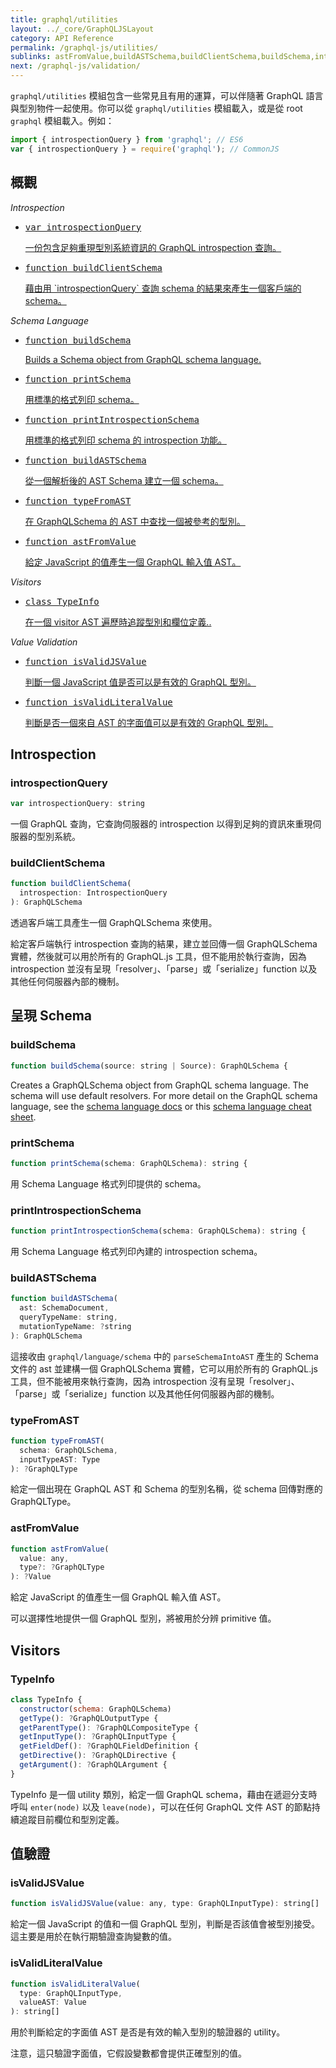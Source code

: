 ```yaml
---
title: graphql/utilities
layout: ../_core/GraphQLJSLayout
category: API Reference
permalink: /graphql-js/utilities/
sublinks: astFromValue,buildASTSchema,buildClientSchema,buildSchema,introspectionQuery,isValidJSValue,isValidLiteralValue,printIntrospectionSchema,printSchema,typeFromAST,TypeInfo
next: /graphql-js/validation/
---
```


`graphql/utilities` 模組包含一些常見且有用的運算，可以伴隨著 GraphQL 語言與型別物件一起使用。你可以從 `graphql/utilities` 模組載入，或是從 root `graphql` 模組載入。例如：

```js
import { introspectionQuery } from 'graphql'; // ES6
var { introspectionQuery } = require('graphql'); // CommonJS
```

## 概觀

*Introspection*

<ul class="apiIndex">
  <li>
    <a href="#introspectionquery">
      <pre>var introspectionQuery</pre>
      一份包含足夠重現型別系統資訊的 GraphQL introspection 查詢。
    </a>
  </li>
  <li>
    <a href="#buildclientschema">
      <pre>function buildClientSchema</pre>
      藉由用 `introspectionQuery` 查詢 schema 的結果來產生一個客戶端的 schema。
    </a>
  </li>
</ul>

*Schema Language*

<ul class="apiIndex">
  <li>
    <a href="#buildschema">
      <pre>function buildSchema</pre>
      Builds a Schema object from GraphQL schema language.
    </a>
  </li>
  <li>
    <a href="#printschema">
      <pre>function printSchema</pre>
      用標準的格式列印 schema。
    </a>
  </li>
  <li>
    <a href="#printintrospectionschema">
      <pre>function printIntrospectionSchema</pre>
      用標準的格式列印 schema 的 introspection 功能。
    </a>
  </li>
  <li>
    <a href="#buildastschema">
      <pre>function buildASTSchema</pre>
      從一個解析後的 AST Schema 建立一個 schema。
    </a>
  </li>
  <li>
    <a href="#typefromast">
      <pre>function typeFromAST</pre>
      在 GraphQLSchema 的 AST 中查找一個被參考的型別。
    </a>
  </li>
  <li>
    <a href="#astfromvalue">
      <pre>function astFromValue</pre>
      給定 JavaScript 的值產生一個 GraphQL 輸入值 AST。
    </a>
  </li>
</ul>

*Visitors*

<ul class="apiIndex">
  <li>
    <a href="#typeinfo">
      <pre>class TypeInfo</pre>
      在一個 visitor AST 遍歷時追蹤型別和欄位定義..
    </a>
  </li>
</ul>

*Value Validation*

<ul class="apiIndex">
  <li>
    <a href="#isvalidjsvalue">
      <pre>function isValidJSValue</pre>
      判斷一個 JavaScript 值是否可以是有效的 GraphQL 型別。
    </a>
  </li>
  <li>
    <a href="#isvalidliteralvalue">
      <pre>function isValidLiteralValue</pre>
      判斷是否一個來自 AST 的字面值可以是有效的 GraphQL 型別。
    </a>
  </li>
</ul>

## Introspection

### introspectionQuery

```js
var introspectionQuery: string
```

一個 GraphQL 查詢，它查詢伺服器的 introspection 以得到足夠的資訊來重現伺服器的型別系統。

### buildClientSchema

```js
function buildClientSchema(
  introspection: IntrospectionQuery
): GraphQLSchema
```

透過客戶端工具產生一個 GraphQLSchema 來使用。

給定客戶端執行 introspection 查詢的結果，建立並回傳一個 GraphQLSchema 實體，然後就可以用於所有的 GraphQL.js 工具，但不能用於執行查詢，因為 introspection 並沒有呈現「resolver」、「parse」或「serialize」function 以及其他任何伺服器內部的機制。

## 呈現 Schema

### buildSchema

```js
function buildSchema(source: string | Source): GraphQLSchema {
```

Creates a GraphQLSchema object from GraphQL schema language. The schema will use default resolvers. For more detail on the GraphQL schema language, see the [schema language docs](/learn/schema/) or this [schema language cheat sheet](https://wehavefaces.net/graphql-shorthand-notation-cheatsheet-17cd715861b6#.9oztv0a7n).

### printSchema

```js
function printSchema(schema: GraphQLSchema): string {
```

用 Schema Language 格式列印提供的 schema。

### printIntrospectionSchema

```js
function printIntrospectionSchema(schema: GraphQLSchema): string {
```

用 Schema Language 格式列印內建的 introspection schema。

### buildASTSchema

```js
function buildASTSchema(
  ast: SchemaDocument,
  queryTypeName: string,
  mutationTypeName: ?string
): GraphQLSchema
```

這接收由 `graphql/language/schema` 中的 `parseSchemaIntoAST` 產生的 Schema 文件的 ast 並建構一個 GraphQLSchema 實體，它可以用於所有的 GraphQL.js 工具，但不能被用來執行查詢，因為 introspection 沒有呈現「resolver」、「parse」或「serialize」function 以及其他任何伺服器內部的機制。

### typeFromAST

```js
function typeFromAST(
  schema: GraphQLSchema,
  inputTypeAST: Type
): ?GraphQLType
```

給定一個出現在 GraphQL AST 和 Schema 的型別名稱，從 schema 回傳對應的 GraphQLType。

### astFromValue

```js
function astFromValue(
  value: any,
  type?: ?GraphQLType
): ?Value
```
給定 JavaScript 的值產生一個 GraphQL 輸入值 AST。

可以選擇性地提供一個 GraphQL 型別，將被用於分辨 primitive 值。

## Visitors

### TypeInfo

```js
class TypeInfo {
  constructor(schema: GraphQLSchema)
  getType(): ?GraphQLOutputType {
  getParentType(): ?GraphQLCompositeType {
  getInputType(): ?GraphQLInputType {
  getFieldDef(): ?GraphQLFieldDefinition {
  getDirective(): ?GraphQLDirective {
  getArgument(): ?GraphQLArgument {
}
```

TypeInfo 是一個 utility 類別，給定一個 GraphQL schema，藉由在遞迴分支時呼叫 `enter(node)` 以及 `leave(node)`，可以在任何 GraphQL 文件 AST 的節點持續追蹤目前欄位和型別定義。

## 值驗證

### isValidJSValue

```js
function isValidJSValue(value: any, type: GraphQLInputType): string[]
```

給定一個 JavaScript 的值和一個 GraphQL 型別，判斷是否該值會被型別接受。這主要是用於在執行期驗證查詢變數的值。

### isValidLiteralValue

```js
function isValidLiteralValue(
  type: GraphQLInputType,
  valueAST: Value
): string[]
```

用於判斷給定的字面值 AST 是否是有效的輸入型別的驗證器的 utility。

注意，這只驗證字面值，它假設變數都會提供正確型別的值。

